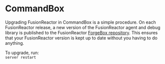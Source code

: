 # CommandBox

Upgrading  FusionReactor in  CommandBox is a simple procedure.  On each FusionReactor release, a new version of the FusionReactor agent and debug library is published to the
FusionReactor [ForgeBox repository](https://www.forgebox.io/view/FusionReactor). This ensures that your FusionReactor version is kept up to date without you having to do anything.

To upgrade, run:<br>
`server restart`